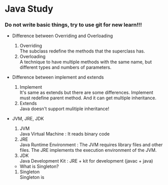 # Java Study

### Do not write basic things, try to use git for new learn!!!

+ Difference between Overriding and Overloading
  1. Overriding\
  The subclass redefine the methods that the superclass has.
  2. Overloading\
  A technique to have multiple methods with the same name, but different types and numbers of parameters.

+ Difference between implement and extends
  1. Implement\
  It's same as extends but there are some differences. Implement must redefine parent method. And it can get multiple inheritance.
  2. Extends\
  Java doesn't support mulitiple inheritance!

+ JVM, JRE, JDK
  1. JVM\
  Java Virtual Machine : It reads binary code
  2. JRE\
  Java Runtime Environment : The JVM requires library files and other files. The JRE implements the execution environment of the JVM.
  3. JDK\
  Java Development Kit : JRE + kit for development (javac + java)
  
  + What is Singleton?
  1. Singleton\
  Singleton is 
